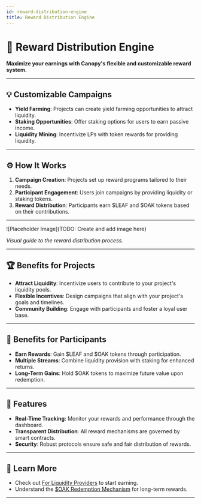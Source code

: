 ```yaml
---
id: reward-distribution-engine
title: Reward Distribution Engine
---
```


# 🎁 Reward Distribution Engine

**Maximize your earnings with Canopy's flexible and customizable reward system.**

---

## 💡 **Customizable Campaigns**

- **Yield Farming**: Projects can create yield farming opportunities to attract liquidity.
- **Staking Opportunities**: Offer staking options for users to earn passive income.
- **Liquidity Mining**: Incentivize LPs with token rewards for providing liquidity.

---

## ⚙️ **How It Works**

1. **Campaign Creation**: Projects set up reward programs tailored to their needs.
2. **Participant Engagement**: Users join campaigns by providing liquidity or staking tokens.
3. **Reward Distribution**: Participants earn $LEAF and $OAK tokens based on their contributions.

---

![Placeholder Image](TODO: Create and add image here)

*Visual guide to the reward distribution process.*

---

## 🏆 **Benefits for Projects**

- **Attract Liquidity**: Incentivize users to contribute to your project's liquidity pools.
- **Flexible Incentives**: Design campaigns that align with your project's goals and timelines.
- **Community Building**: Engage with participants and foster a loyal user base.

---

## 🤑 **Benefits for Participants**

- **Earn Rewards**: Gain $LEAF and $OAK tokens through participation.
- **Multiple Streams**: Combine liquidity provision with staking for enhanced returns.
- **Long-Term Gains**: Hold $OAK tokens to maximize future value upon redemption.

---

## 🔧 **Features**

- **Real-Time Tracking**: Monitor your rewards and performance through the dashboard.
- **Transparent Distribution**: All reward mechanisms are governed by smart contracts.
- **Security**: Robust protocols ensure safe and fair distribution of rewards.

---

## 📖 **Learn More**

- Check out [For Liquidity Providers](../getting-started/for-liquidity-providers) to start earning.
- Understand the [\$OAK Redemption Mechanism](oak-redemption-mechanism) for long-term rewards.

---
